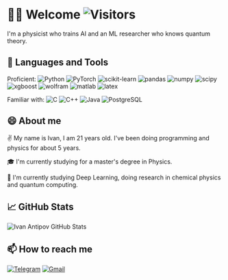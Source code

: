 <!--
**ivantipow/ivantipow** is a ✨ _special_ ✨ repository because its `README.md` (this file) appears on your GitHub profile.

Here are some ideas to get you started:

- 🔭 I’m currently working on ...
- 🌱 I’m currently learning ...
- 👯 I’m looking to collaborate on ...
- 🤔 I’m looking for help with ...
- 💬 Ask me about ...
- 📫 How to reach me: ...
- 😄 Pronouns: ...
- ⚡ Fun fact: ...
-->

# 🙋‍♂️ Welcome ![Visitors](https://visitor-badge.glitch.me/badge?page_id=ivantipow) 

I'm a physicist who trains AI and an ML researcher who knows quantum theory.

## 🧰 Languages and Tools
Proficient: 
![Python](https://img.shields.io/badge/-Python-black?style=flat-square&logo=python)
![PyTorch](https://img.shields.io/badge/-PyTorch-black?style=flat-square&logo=pytorch)
![scikit-learn](https://img.shields.io/badge/-ScikitLearn-black?style=flat-square&logo=scikit-learn)
![pandas](https://img.shields.io/badge/-Pandas-black?style=flat-square&logo=pandas)
![numpy](https://img.shields.io/badge/-NumPy-black?style=flat-square&logo=numpy)
![scipy](https://img.shields.io/badge/-SciPy-black?style=flat-square&logo=scipy)
![xgboost](https://img.shields.io/badge/-XGBoost-black?style=flat-square&logo=xgboost)
![wolfram](https://img.shields.io/badge/-WolframLanguage-black?style=flat-square&logo=Wolfram-Mathematica)
![matlab](https://img.shields.io/badge/-MATLAB-black?style=flat-square&logo=matlab)
![latex](https://img.shields.io/badge/-LaTeX-black?style=flat-square&logo=latex)

Familiar with: 
![C](https://img.shields.io/badge/-C-black?style=flat-square&logo=C)
![C++](https://img.shields.io/badge/-C++-black?style=flat-square&logo=c%2B%2B)
![Java](https://img.shields.io/badge/-Java-black?style=flat-square&logo=Java)
![PostgreSQL](https://img.shields.io/badge/-PostgreSQL-black?style=flat-square&logo=PostgreSQL)

## 😄 About me 

✌️ My name is Ivan, I am 21 years old. I've been doing programming and physics for about 5 years. 

🎓 I'm currently studying for a master's degree in Physics.

🔎 I'm currently studying Deep Learning, doing research in chemical physics and quantum computing.


## 📈 GitHub Stats

![Ivan Antipov GitHub Stats](https://github-readme-stats.vercel.app/api?username=ivantipow&count_private=true&hide=contribs&show_icons=true&theme=tokyonight)
<!--
![Top Langs](https://github-readme-stats.vercel.app/api/top-langs/?username=ivantipow&count_private=true&hide=tsql&langs_count=7&theme=tokyonight&layout=compact)
-->

## 📫 How to reach me
[![Telegram](https://img.shields.io/badge/-Telegram-black?style=for-the-badge&logo=telegram)](https://t.me/ivan_e2)
[![Gmail](https://img.shields.io/badge/-Gmail-black?style=for-the-badge&logo=gmail)](mailto:antipov.ivan.f@gmail.com)
